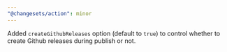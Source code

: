 ```yaml
---
"@changesets/action": minor
---
```


Added `createGithubReleases` option (default to `true`) to control whether to create Github releases during publish or not.
